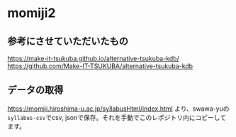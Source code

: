 # momiji2
## 参考にさせていただいたもの
https://make-it-tsukuba.github.io/alternative-tsukuba-kdb/
https://github.com/Make-IT-TSUKUBA/alternative-tsukuba-kdb

## データの取得
https://momiji.hiroshima-u.ac.jp/syllabusHtml/index.html より、swawa-yuの`syllabus-csv`でcsv, jsonで保存。それを手動でこのレポジトリ内にコピーしてます。
